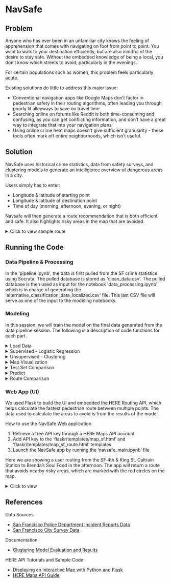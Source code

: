 # NavSafe

## Problem
Anyone who has ever been in an unfamiliar city knows the feeling of apprehension that comes with navigating on foot from point to point. You want to walk to your destination efficiently, but are also mindful of the desire to stay safe. Without the embedded knowledge of being a local, you don’t know which streets to avoid, particularly in the evenings.

For certain populations such as women, this problem feels particularly acute.

Existing solutions do little to address this major issue:

- Conventional navigation apps like Google Maps don’t factor in pedestrian safety in their routing algorithms, often leading you through poorly lit alleyways to save on travel time
- Searching online on forums like Reddit is both time-consuming and confusing, as you can get conflicting information, and don’t have a great way to integrate that into your navigation plans
- Using online crime heat maps doesn’t give sufficient granularity - these tools often mark off entire neighborhoods, which isn’t useful.

## Solution
NavSafe uses historical crime statistics, data from safety surveys, and clustering models to generate an intelligence overview of dangerous areas in a city. 

Users simply has to enter: 
- Longitude & latitude of starting point
- Longitude & latitude of destination point
- Time of day (morning, afternoon, evening, or night)

Navsafe will then generate a route recommendation that is both efficient and safe. It also highlights risky areas in the map that are avoided.

<details>
  <summary> Click to view sample route </summary>

![navsafe_sample_route](./images/sample_route.png)

</details>

## Running the Code

### Data Pipeline & Processing
In the 'pipeline.ipynb', the data is first pulled from the SF crime statistics using Socrata. The pulled database is stored as 'clean_data.csv'. 
The pulled database is then used as input for the notebook 'data_processing.ipynb' which is in charge of generating the 'alternative_classification_data_localized.csv' file. This last CSV file will serve as one of the input to the modeling notebooks. 

### Modeling
In this session, we will train the model on the final data generated from the data pipeline session. The following is a description of code functions for each part.

<details>
  <summary> Load Data </summary>
Import the final crime report data generated from data pipeline and processing called 'alternative_classification_data_localized.csv', as well as the safety survey data that will be used, 'data_neighborhood_safety.csv'.

</details>

<details>
  <summary> Supervised - Logistic Regression </summary>
</details>

<details>
  <summary> Unsupervised - Clustering </summary>
</details>

<details>
  <summary> Map Visualization </summary>
</details>

<details>
  <summary> Test Set Comparison </summary>
</details>

<details>
  <summary> Predict </summary>
</details>

<details>
  <summary> Route Comparison </summary>
</details>

### Web App (UI)

We used Flask to build the UI and embedded the HERE Routing API, which helps calculate the fastest pedestrian route between multiple points. The data used to calculate the areas to avoid is from the results of the model.

How to use the NavSafe Web application
1. Retrieve a free API key through a HERE Maps API account
2. Add API key to the ‘flaskr/templates/map_sf.html’ and ‘flaskr/templates/map_sf_route.html’ templates
3. Launch the NavSafe app by running the ‘navsafe_main.ipynb’ file

Here we are showing a user routing from the SF 4th & King St. Caltrain Station to Brenda’s Soul Food in the afternoon. The app will return a route that avoids nearby risky areas, which are marked with the red circles on the map.

<details>
  <summary> Click to view </summary>

![navsafe_ui](./images/ui.gif)

</details>

## References 

Data Sources
- [San Francisco Police Department Incident Reports Data](https://data.sfgov.org/Public-Safety/Police-Department-Incident-Reports-2018-to-Present/wg3w-h783)
- [San Francisco City Survey Data](https://sfgov.org/sfc/citysurvey/about-city-survey)

Documentation
- [Clustering Model Evaluation and Results](https://docs.google.com/document/d/1JhnNBccKZihytR5tFnNlOQzxFtTyjfl8eINSViorPyQ/edit?usp=sharing)

HERE API Tutorials and Sample Code
- [Displaying an Interactive Map with Python and Flask](https://developer.here.com/blog/displaying-an-interactive-map-with-python-and-flask-part-2)
- [HERE Maps API Guide](https://developer.here.com/documentation/maps/3.1.22.1/dev_guide/topics/routing.html)

